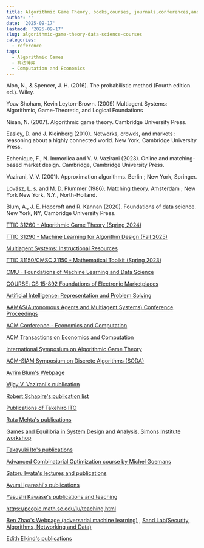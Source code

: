 ```yaml
---
title: Algorithmic Game Theory, books,courses, journals,conferences,and scholars
author: ''
date: '2025-09-17'
lastmod: '2025-09-17'
slug: algorithmic-game-theory-data-science-courses
categories:
  - reference
tags:
  - Algorithmic Games
  - 算法博弈
  - Computation and Economics
---
```


Alon, N., & Spencer, J. H. (2016). The probabilistic method (Fourth edition. ed.). Wiley.

Yoav Shoham, Kevin Leyton-Brown. (2009) Multiagent Systems: Algorithmic, Game-Theoretic, and Logical Foundations

Nisan, N. (2007). Algorithmic game theory. Cambridge University Press.

Easley, D. and J. Kleinberg (2010). Networks, crowds, and markets : reasoning about a highly connected world. New York, Cambridge University Press.

Echenique, F., N. Immorlica and V. V. Vazirani (2023). Online and matching-based market design. Cambridge, Cambridge University Press.

Vazirani, V. V. (2001). Approximation algorithms. Berlin ; New York, Springer.

Lovász, L. s. and M. D. Plummer (1986). Matching theory. Amsterdam ; New York New York, N.Y., North-Holland.

Blum, A., J. E. Hopcroft and R. Kannan (2020). Foundations of data science. New York, NY, Cambridge University Press.

[TTIC 31260 - Algorithmic Game Theory (Spring 2024)](https://home.ttic.edu/~avrim/AGT24/index.html)

[TTIC 31290 - Machine Learning for Algorithm Design (Fall 2025)](https://home.ttic.edu/~avrim/MLforAD25/index.html)

[Multiagent Systems: Instructional Resources](https://www.masfoundations.org/resources.html)

[TTIC 31150/CMSC 31150 - Mathematical Toolkit (Spring 2023)](https://home.ttic.edu/~avrim/Toolkit23/)

[CMU - Foundations of Machine Learning and Data Science](https://www.cs.cmu.edu/~ninamf/courses/806/)

[COURSE: CS 15-892 Foundations of Electronic Marketplaces](https://www.cs.cmu.edu/~sandholm/cs15-892F15/cs15-892.htm)

[Artificial Intelligence: Representation and Problem Solving](https://www.cs.cmu.edu/~./15281/)

[AAMAS(Autonomous Agents and Multiagent Systems) Conference Proceedings](https://www.ifaamas.org/proceedings.html)

[ACM Conference - Economics and Computation](https://dl.acm.org/conference/ec)

[ACM Transactions on Economics and Computation](https://dl.acm.org/journal/teac)

[International Symposium on Algorithmic Game Theory](https://link.springer.com/conference/sagt)

[ACM-SIAM Symposium on Discrete Algorithms (SODA)](https://epubs.siam.org/action/showPublications?pubType=proceedings&category=10.1555/category.40105908&expand=10.1555/category.40105908)

[Avrim Blum's Webpage](https://home.ttic.edu/~avrim/)

[Vijay V. Vazirani's publication](https://ics.uci.edu/~vazirani/)

[Robert Schapire's publication list](http://rob.schapire.net/publist.html)

[Publications of Takehiro ITO](http://www.dais.is.tohoku.ac.jp/take/papers.html)

[Ruta Mehta's publications](https://rutamehta.cs.illinois.edu/index.html)

[Games and Equilibria in System Design and Analysis, Simons Institute workshop](https://simons.berkeley.edu/workshops/games-equilibria-system-design-analysis-0/schedule#simons-tabs)

[Takayuki Ito's publications](https://kdb.iimc.kyoto-u.ac.jp/profile/ja.f05499b1c3f85d32.html#display-items_research)

[Advanced Combinatorial Optimization course by Michel Goemans](https://math.mit.edu/~goemans/18455-2020SP.html)

[Satoru Iwata's lectures and publications](https://www.opt.mist.i.u-tokyo.ac.jp/~iwata/)

[Ayumi Igarashi's publications](https://sites.google.com/site/eigarashayumi/publications)

[Yasushi Kawase's publications and teaching](https://yambi.jp/#/publications)

<https://people.math.sc.edu/lu/teaching.html>

[Ben Zhao's Webpage (adversarial machine learning)](https://people.cs.uchicago.edu/~ravenben/) , [Sand Lab(Security, Algorithms, Networking and Data)](http://sandlab.cs.uchicago.edu/index.html)

[Edith Elkind's publications](https://www.mccormick.northwestern.edu/research-faculty/directory/profiles/elkind-edith.html)
